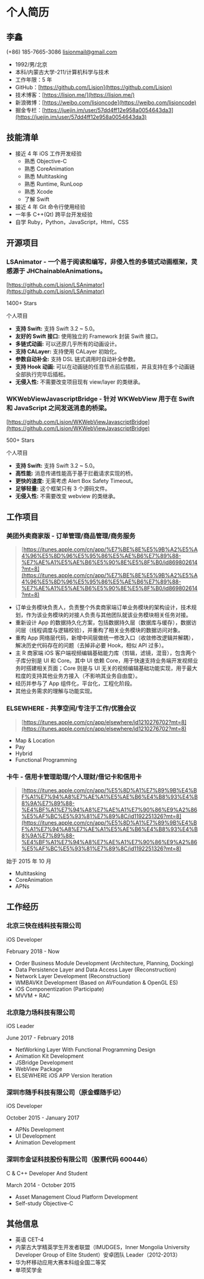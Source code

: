 # 个人简历

## 李鑫

(+86) 185-7665-3086  lisionmail@gmail.com

- 1992/男/北京
- 本科/内蒙古大学-211/计算机科学与技术
- 工作年限：5 年
- GitHub：[https://github.com/Lision](https://github.com/Lision)
- 技术博客：[https://lision.me/](https://lision.me/)
- 新浪微博：[https://weibo.com/lisioncode](https://weibo.com/lisioncode)
- 掘金专栏：[https://juejin.im/user/57dd4ff12e958a0054643da3](https://juejin.im/user/57dd4ff12e958a0054643da3)

## 技能清单

- 接近 4 年 iOS 工作开发经验
	- 熟悉 Objective-C
	- 熟悉 CoreAnimation
	- 熟悉 Multitasking
	- 熟悉 Runtime, RunLoop
	- 熟悉 Xcode
	- 了解 Swift
- 接近 4 年 Git 命令行使用经验
- 一年多 C++(Qt) 跨平台开发经验
- 自学 Ruby，Python，JavaScript，Html，CSS 

## 开源项目

### LSAnimator - 一个易于阅读和编写，非侵入性的多链式动画框架，灵感源于 JHChainableAnimations。

[https://github.com/Lision/LSAnimator](https://github.com/Lision/LSAnimator)

1400+ Stars

个人项目

- **支持 Swift:** 支持 Swift 3.2 ~ 5.0。
- **友好的 Swift 接口:** 使用独立的 Framework 封装 Swift 接口。
- **多链式动画:** 可以还原几乎所有的动画设计。
- **支持 CALayer:** 支持使用 CALayer 初始化。
- **参数自动补全:** 支持 DSL 链式调用时自动补全参数。
- **支持 Hook 动画:** 可以在动画链的任意节点前后插桩，并且支持在多个动画链全部执行完毕后插桩。
- **无侵入性:** 不需要改变项目现有 view/layer 的类继承。

### WKWebViewJavascriptBridge - 针对 WKWebView 用于在 Swift 和 JavaScript 之间发送消息的桥梁。

[https://github.com/Lision/WKWebViewJavascriptBridge](https://github.com/Lision/WKWebViewJavascriptBridge)

500+ Stars

个人项目

- **支持 Swift:** 支持 Swift 3.2 ~ 5.0。
- **高性能:** 消息传递性能高于基于拦截请求实现的桥。
- **更快的速度:** 无需考虑 Alert Box Safety Timeout。
- **足够轻量:** 这个框架只有 3 个源码文件。
- **无侵入性:** 不需要改变 webview 的类继承。

## 工作项目

### 美团外卖商家版 - 订单管理/商品管理/商务服务

> [https://itunes.apple.com/cn/app/%E7%BE%8E%E5%9B%A2%E5%A4%96%E5%8D%96%E5%95%86%E5%AE%B6%E7%89%88-%E7%AE%A1%E5%AE%B6%E5%90%8E%E5%8F%B0/id869802614?mt=8](https://itunes.apple.com/cn/app/%E7%BE%8E%E5%9B%A2%E5%A4%96%E5%8D%96%E5%95%86%E5%AE%B6%E7%89%88-%E7%AE%A1%E5%AE%B6%E5%90%8E%E5%8F%B0/id869802614?mt=8)

- 订单业务模块负责人，负责整个外卖商家端订单业务模块的架构设计，技术规划，作为该业务模块的对接人负责与其他团队就该业务模块相关任务对接。
- 重新设计 App 的数据持久化方案，包括数据持久层（数据库与缓存），数据访问层（线程调度与逻辑校验），并重构了相关业务模块的数据访问对象。
- 重构 App 网络层代码，新增中间层做统一修改入口（收敛修改逻辑并解耦），解决历史代码存在的问题（去掉非必要 Hook，相似 API 过多）。
- 主 R 商家端 iOS 客户端视频编辑基础能力库（剪辑，滤镜，混音），包含两个子库分别是 UI 和 Core。其中 UI 依赖 Core，用于快速支持业务端开发视频业务时搭建相关页面；Core 则是与 UI 无关的视频编辑基础功能实现，用于最大粒度的支持其他业务方接入（不影响其业务自由度）。
- 经历并参与了 App 组件化，平台化，工程化阶段。
- 其他业务需求的理解与功能实现。

### ELSEWHERE - 共享空间/专注于工作/优雅会议

> [https://itunes.apple.com/cn/app/elsewhere/id1210276702?mt=8](https://itunes.apple.com/cn/app/elsewhere/id1210276702?mt=8)

- Map & Location
- Pay
- Hybrid
- Functional Programming

### 卡牛 - 信用卡管理助理/个人理财/借记卡和信用卡

> [https://itunes.apple.com/cn/app/%E5%8D%A1%E7%89%9B%E4%BF%A1%E7%94%A8%E7%AE%A1%E5%AE%B6%E4%B8%93%E4%B8%9A%E7%89%88-%E4%BF%A1%E7%94%A8%E7%AE%A1%E7%90%86%E9%A2%86%E5%AF%BC%E5%93%81%E7%89%8C/id1192251326?mt=8](https://itunes.apple.com/cn/app/%E5%8D%A1%E7%89%9B%E4%BF%A1%E7%94%A8%E7%AE%A1%E5%AE%B6%E4%B8%93%E4%B8%9A%E7%89%88-%E4%BF%A1%E7%94%A8%E7%AE%A1%E7%90%86%E9%A2%86%E5%AF%BC%E5%93%81%E7%89%8C/id1192251326?mt=8)

始于 2015 年 10 月

- Multitasking
- CoreAnimation
- APNs

## 工作经历

### 北京三快在线科技有限公司

iOS Developer

February 2018 - Now

- Order Business Module Development (Architecture, Planning, Docking)
- Data Persistence Layer and Data Access Layer (Reconstruction)
- Network Layer Development (Reconstruction)
- WMBAVKit Development (Based on AVFoundation & OpenGL ES)
- iOS Componentization (Participate)
- MVVM + RAC

### 北京隐力场科技有限公司

iOS Leader

June 2017 - February 2018

- NetWorking Layer With Functional Programming Design
- Animation Kit Development
- JSBridge Development
- WebView Package
- ELSEWHERE iOS APP Version Iteration

### 深圳市随手科技有限公司（原金蝶随手记）

iOS Developer

October 2015 - January 2017

- APNs Development
- UI Development
- Animation Development

### 深圳市金证科技股份有限公司（股票代码 600446）

C & C++ Developer And Student

March 2014 - October 2015

- Asset Management Cloud Platform Development
- Self-study Objective-C

## 其他信息

- 英语 CET-4
- 内蒙古大学精英学生开发者联盟（IMUDGES，Inner Mongolia University Developer Group of Elite Student）安卓团队 Leader（2012-2013）
- 华为杯移动应用大赛本科组全国二等奖
- 单项奖学金
